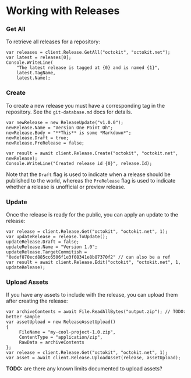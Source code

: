 # Working with Releases

### Get All

To retrieve all releases for a repository:

```
var releases = client.Release.GetAll("octokit", "octokit.net");
var latest = releases[0];
Console.WriteLine(
    "The latest release is tagged at {0} and is named {1}", 
    latest.TagName, 
    latest.Name);
```

### Create

To create a new release you must have a corresponding tag in the repository. See the `git-database.md` docs for details.

```
var newRelease = new ReleaseUpdate("v1.0.0");
newRelease.Name = "Version One Point Oh";
newRelease.Body = "**This** is some *Markdown*";
newRelease.Draft = true;
newRelease.PreRelease = false;

var result = await client.Release.Create("octokit", "octokit.net", newRelease);
Console.WriteLine("Created release id {0}", release.Id);
```

Note that the `Draft` flag is used to indicate when a release should be published to the world, whereas the `PreRelease` flag is used to indicate whether a release is unofficial or preview release.

### Update

Once the release is ready for the public, you can apply an update to the release:

```
var release = client.Release.Get("octokit", "octokit.net", 1);
var updateRelease = release.ToUpdate();
updateRelease.Draft = false;
updateRelease.Name = "Version 1.0";
updateRelease.TargetCommitish = "0edef870ecd885cc6506f1e3f08341e8b87370f2" // can also be a ref
var result = await client.Release.Edit("octokit", "octokit.net", 1, updateRelease);
```

### Upload Assets

If you have any assets to include with the release, you can upload them after creating the release:

```
var archiveContents = await File.ReadAllBytes("output.zip"); // TODO: better sample
var assetUpload = new ReleaseAssetUpload() 
{
     FileName = "my-cool-project-1.0.zip",
     ContentType = "application/zip",
     RawData = archiveContents
};
var release = client.Release.Get("octokit", "octokit.net", 1);
var asset = await client.Release.UploadAsset(release, assetUpload);
```

**TODO:** are there any known limits documented to upload assets?
